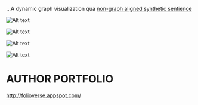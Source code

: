 ...A dynamic graph visualization qua [non-graph aligned synthetic sentience](https://github.com/JordanMicahBennett/SYNTHETIC-SENTIENCE/)


![Alt text](https://github.com/JordanMicahBennett/SYNTHETIC-SENTIENCE-JAVA-FX-8/blob/master/source-code/data/images/captures/0.png "default page")

![Alt text](https://github.com/JordanMicahBennett/SYNTHETIC-SENTIENCE-JAVA-FX-8/blob/master/source-code/data/images/captures/1.png "default page")

![Alt text](https://github.com/JordanMicahBennett/SYNTHETIC-SENTIENCE-JAVA-FX-8/blob/master/source-code/data/images/captures/2.png "default page")

![Alt text](https://github.com/JordanMicahBennett/SYNTHETIC-SENTIENCE-JAVA-FX-8/blob/master/source-code/data/images/captures/3.png "default page")



AUTHOR PORTFOLIO
============================================
http://folioverse.appspot.com/
